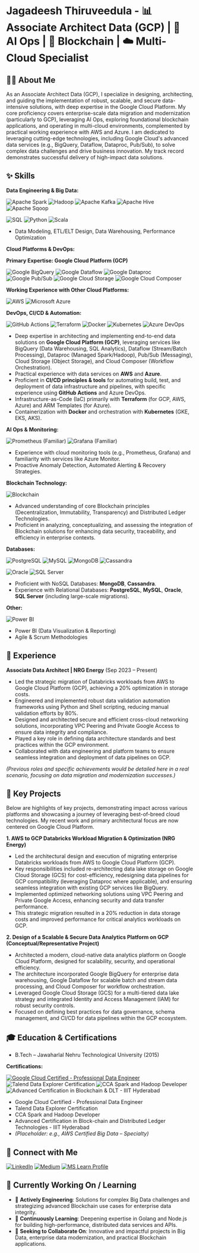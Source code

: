 # Jagadeesh Thiruveedula - 📊 Associate Architect Data (GCP) | 🤖 AI Ops | 🔗 Blockchain | ☁️ Multi-Cloud Specialist

## 👨‍💻 About Me

As an Associate Architect Data (GCP), I specialize in designing, architecting, and guiding the implementation of robust, scalable, and secure data-intensive solutions, with deep expertise in the Google Cloud Platform. My core proficiency covers enterprise-scale data migration and modernization (particularly to GCP), leveraging AI Ops, exploring foundational blockchain applications, and operating in multi-cloud environments, complemented by practical working experience with AWS and Azure. I am dedicated to leveraging cutting-edge technologies, including Google Cloud's advanced data services (e.g., BigQuery, Dataflow, Dataproc, Pub/Sub), to solve complex data challenges and drive business innovation. My track record demonstrates successful delivery of high-impact data solutions.

## ✨ Skills

**Data Engineering & Big Data:**

<p align="left">
  <img src="https://img.shields.io/badge/Apache%20Spark-E8481C?style=for-the-badge&logo=apachespark&logoColor=white" alt="Apache Spark"/>
  <img src="https://img.shields.io/badge/Hadoop-66CCFF?style=for-the-badge&logo=apachehadoop&logoColor=black" alt="Hadoop"/>
  <img src="https://img.shields.io/badge/Apache%20Kafka-231F20?style=for-the-badge&logo=apachekafka&logoColor=white" alt="Apache Kafka"/>
  <img src="https://img.shields.io/badge/Apache%20Hive-FDEE21?style=for-the-badge&logo=apachehive&logoColor=black" alt="Apache Hive"/>
  <img src="https://img.shields.io/badge/Apache%20Sqoop-E8481C?style=for-the-badge&logo=apache&logoColor=white" alt="Apache Sqoop"/>
</p>
<p align="left">
  <img src="https://img.shields.io/badge/SQL-4479A1?style=for-the-badge&logo=database&logoColor=white" alt="SQL"/>
  <img src="https://img.shields.io/badge/Python-3776AB?style=for-the-badge&logo=python&logoColor=white" alt="Python"/>
  <img src="https://img.shields.io/badge/Scala-DC322F?style=for-the-badge&logo=scala&logoColor=white" alt="Scala"/>
</p>

*   Data Modeling, ETL/ELT Design, Data Warehousing, Performance Optimization

**Cloud Platforms & DevOps:**

**Primary Expertise: Google Cloud Platform (GCP)**
<p align="left">
  <img src="https://img.shields.io/badge/Google%20BigQuery-4285F4?style=for-the-badge&logo=google-bigquery&logoColor=white" alt="Google BigQuery"/>
  <img src="https://img.shields.io/badge/Google%20Dataflow-4285F4?style=for-the-badge&logo=google-cloud-dataflow&logoColor=white" alt="Google Dataflow"/>
  <img src="https://img.shields.io/badge/Google%20Dataproc-4285F4?style=for-the-badge&logo=googlecloud&logoColor=white" alt="Google Dataproc"/>
  <img src="https://img.shields.io/badge/Google%20Pub/Sub-4285F4?style=for-the-badge&logo=google-cloud-pubsub&logoColor=white" alt="Google Pub/Sub"/>
  <img src="https://img.shields.io/badge/Google%20Cloud%20Storage-4285F4?style=for-the-badge&logo=google-cloud-storage&logoColor=white" alt="Google Cloud Storage"/>
  <img src="https://img.shields.io/badge/Google%20Cloud%20Composer-4285F4?style=for-the-badge&logo=googlecloud&logoColor=white" alt="Google Cloud Composer"/>
</p>

**Working Experience with Other Cloud Platforms:**
<p align="left">
  <img src="https://img.shields.io/badge/AWS-232F3E?style=for-the-badge&logo=amazonaws&logoColor=white" alt="AWS"/>
  <img src="https://img.shields.io/badge/Azure-0078D4?style=for-the-badge&logo=microsoftazure&logoColor=white" alt="Microsoft Azure"/>
</p>

**DevOps, CI/CD & Automation:**
<p align="left">
  <img src="https://img.shields.io/badge/GitHub%20Actions-2088FF?style=for-the-badge&logo=githubactions&logoColor=white" alt="GitHub Actions"/>
  <img src="https://img.shields.io/badge/Terraform-7B42BC?style=for-the-badge&logo=terraform&logoColor=white" alt="Terraform"/>
  <img src="https://img.shields.io/badge/Docker-2496ED?style=for-the-badge&logo=docker&logoColor=white" alt="Docker"/>
  <img src="https://img.shields.io/badge/Kubernetes-326CE5?style=for-the-badge&logo=kubernetes&logoColor=white" alt="Kubernetes"/>
  <img src="https://img.shields.io/badge/Azure%20DevOps-0078D4?style=for-the-badge&logo=azuredevops&logoColor=white" alt="Azure DevOps"/>
</p>

*   Deep expertise in architecting and implementing end-to-end data solutions on **Google Cloud Platform (GCP)**, leveraging services like BigQuery (Data Warehousing, SQL Analytics), Dataflow (Stream/Batch Processing), Dataproc (Managed Spark/Hadoop), Pub/Sub (Messaging), Cloud Storage (Object Storage), and Cloud Composer (Workflow Orchestration).
*   Practical experience with data services on **AWS** and **Azure**.
*   Proficient in **CI/CD principles & tools** for automating build, test, and deployment of data infrastructure and pipelines, with specific experience using **GitHub Actions** and Azure DevOps.
*   Infrastructure-as-Code (IaC) primarily with **Terraform** (for GCP, AWS, Azure) and ARM Templates (for Azure).
*   Containerization with **Docker** and orchestration with **Kubernetes** (GKE, EKS, AKS).

**AI Ops & Monitoring:**

<p align="left">
  <img src="https://img.shields.io/badge/Prometheus-E6522C?style=for-the-badge&logo=prometheus&logoColor=white" alt="Prometheus (Familiar)"/>
  <img src="https://img.shields.io/badge/Grafana-F46800?style=for-the-badge&logo=grafana&logoColor=white" alt="Grafana (Familiar)"/>
</p>

*   Experience with cloud monitoring tools (e.g., Prometheus, Grafana) and familiarity with services like Azure Monitor.
*   Proactive Anomaly Detection, Automated Alerting & Recovery Strategies.

**Blockchain Technology:**

<p align="left">
  <img src="https://img.shields.io/badge/Blockchain-00AEFF?style=for-the-badge" alt="Blockchain"/>
</p>

*   Advanced understanding of core Blockchain principles (Decentralization, Immutability, Transparency) and Distributed Ledger Technologies.
*   Proficient in analyzing, conceptualizing, and assessing the integration of Blockchain solutions for enhancing data security, traceability, and efficiency in enterprise contexts.

**Databases:**

<p align="left">
  <img src="https://img.shields.io/badge/PostgreSQL-4169E1?style=for-the-badge&logo=postgresql&logoColor=white" alt="PostgreSQL"/>
  <img src="https://img.shields.io/badge/MySQL-4479A1?style=for-the-badge&logo=mysql&logoColor=white" alt="MySQL"/>
  <img src="https://img.shields.io/badge/MongoDB-47A248?style=for-the-badge&logo=mongodb&logoColor=white" alt="MongoDB"/>
  <img src="https://img.shields.io/badge/Cassandra-1287B1?style=for-the-badge&logo=apachecassandra&logoColor=white" alt="Cassandra"/>
</p>
<p align="left">
  <img src="https://img.shields.io/badge/Oracle-F80000?style=for-the-badge&logo=oracle&logoColor=white" alt="Oracle"/>
  <img src="https://img.shields.io/badge/SQL%20Server-CC2927?style=for-the-badge&logo=microsoftsqlserver&logoColor=white" alt="SQL Server"/>
</p>

*   Proficient with NoSQL Databases: **MongoDB**, **Cassandra**.
*   Experience with Relational Databases: **PostgreSQL**, **MySQL**, **Oracle**, **SQL Server** (including large-scale migrations).

**Other:**

<p align="left">
  <img src="https://img.shields.io/badge/Power%20BI-F2C811?style=for-the-badge&logo=powerbi&logoColor=black" alt="Power BI"/>
</p>

*   Power BI (Data Visualization & Reporting)
*   Agile & Scrum Methodologies

## 💼 Experience

**Associate Data Architect | NRG Energy** (Sep 2023 – Present)
*   Led the strategic migration of Databricks workloads from AWS to Google Cloud Platform (GCP), achieving a 20% optimization in storage costs.
*   Engineered and implemented robust data validation automation frameworks using Python and Shell scripting, reducing manual validation efforts by 80%.
*   Designed and architected secure and efficient cross-cloud networking solutions, incorporating VPC Peering and Private Google Access to ensure data integrity and compliance.
*   Played a key role in defining data architecture standards and best practices within the GCP environment.
*   Collaborated with data engineering and platform teams to ensure seamless integration and deployment of data pipelines on GCP.

*(Previous roles and specific achievements would be detailed here in a real scenario, focusing on data migration and modernization successes.)*

## 🚀 Key Projects

Below are highlights of key projects, demonstrating impact across various platforms and showcasing a journey of leveraging best-of-breed cloud technologies. My recent work and primary architectural focus are now centered on Google Cloud Platform.

**1. AWS to GCP Databricks Workload Migration & Optimization (NRG Energy)**
*   Led the architectural design and execution of migrating enterprise Databricks workloads from AWS to Google Cloud Platform (GCP).
*   Key responsibilities included re-architecting data lake storage on Google Cloud Storage (GCS) for cost-efficiency, redesigning data pipelines for GCP compatibility (leveraging Dataproc where applicable), and ensuring seamless integration with existing GCP services like BigQuery.
*   Implemented optimized networking solutions using VPC Peering and Private Google Access, enhancing security and data transfer performance.
*   This strategic migration resulted in a 20% reduction in data storage costs and improved performance for critical analytics workloads on GCP.

**2. Design of a Scalable & Secure Data Analytics Platform on GCP (Conceptual/Representative Project)**
*   Architected a modern, cloud-native data analytics platform on Google Cloud Platform, designed for scalability, security, and operational efficiency.
*   The architecture incorporated Google BigQuery for enterprise data warehousing, Google Dataflow for scalable batch and stream data processing, and Cloud Composer for workflow orchestration.
*   Leveraged Google Cloud Storage (GCS) for a multi-tiered data lake strategy and integrated Identity and Access Management (IAM) for robust security controls.
*   Focused on defining best practices for data governance, schema management, and CI/CD for data pipelines within the GCP ecosystem.

## 🎓 Education & Certifications

*   B.Tech – Jawaharlal Nehru Technological University (2015)

**Certifications:**
<p align="left">
  <a href="https://google.accredible.com/062666d7-27a3-477e-9bcd-9de670de9f99" target="_blank"><img src="https://img.shields.io/badge/Google%20Cloud%20Certified-Professional%20Data%20Engineer-4285F4?style=for-the-badge&logo=googlecloud&logoColor=white" alt="Google Cloud Certified - Professional Data Engineer"/></a>
  <img src="https://img.shields.io/badge/Talend%20Certified-Data%20Explorer-702E8D?style=for-the-badge&logo=talend&logoColor=white" alt="Talend Data Explorer Certification"/>
  <img src="https://img.shields.io/badge/Cloudera-CCA%20Spark%20%26%20Hadoop%20Developer-F79420?style=for-the-badge&logo=cloudera&logoColor=white" alt="CCA Spark and Hadoop Developer"/>
  <img src="https://img.shields.io/badge/Blockchain%20%26%20DLT-Advanced%20Certification%20(IIIT--H)-0077CC?style=for-the-badge" alt="Advanced Certification in Blockchain & DLT - IIIT Hyderabad"/>
</p>

*   Google Cloud Certified - Professional Data Engineer
*   Talend Data Explorer Certification
*   CCA Spark and Hadoop Developer
*   Advanced Certification in Block-chain and Distributed Ledger Technologies - IIIT Hyderabad
*   *(Placeholder: e.g., AWS Certified Big Data – Specialty)*

## 🔗 Connect with Me

<p align="left">
  <a href="https://www.linkedin.com/in/jagadeesh-thiruveedula"><img src="https://img.shields.io/badge/LinkedIn-0077B5?style=for-the-badge&logo=linkedin&logoColor=white" alt="LinkedIn"/></a>
  <a href="https://medium.com/@tjagadeesh77"><img src="https://img.shields.io/badge/Medium-12100E?style=for-the-badge&logo=medium&logoColor=white" alt="Medium"/></a>
  <a href="https://docs.microsoft.com/en-us/users/jagadeeshthiruveedula77/"><img src="https://img.shields.io/badge/MS%20Learn-0078D4?style=for-the-badge&logo=microsoft&logoColor=white" alt="MS Learn Profile"/></a>
</p>

## 🎯 Currently Working On / Learning

*   🔭 **Actively Engineering**: Solutions for complex Big Data challenges and strategizing advanced Blockchain use cases for enterprise data integrity.
*   🌱 **Continuously Learning**: Deepening expertise in Golang and Node.js for building high-performance, distributed data services and APIs.
*   👯 **Seeking to Collaborate On**: Innovative and impactful projects in Big Data, enterprise data modernization, and practical Blockchain applications.
